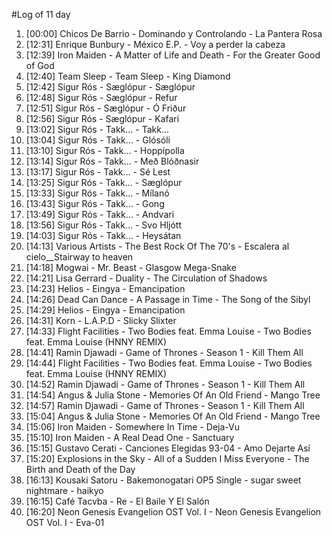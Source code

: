 #Log of 11 day

1. [00:00] Chicos De Barrio - Dominando y Controlando - La Pantera Rosa
1. [12:31] Enrique Bunbury - México E.P. - Voy a perder la cabeza
1. [12:39] Iron Maiden - A Matter of Life and Death - For the Greater Good of God
1. [12:40] Team Sleep - Team Sleep - King Diamond
1. [12:42] Sigur Rós - Sæglópur - Sæglópur
1. [12:48] Sigur Rós - Sæglópur - Refur
1. [12:51] Sigur Rós - Sæglópur - Ó Friður
1. [12:56] Sigur Rós - Sæglópur - Kafari
1. [13:02] Sigur Rós - Takk... - Takk...
1. [13:04] Sigur Rós - Takk... - Glósóli
1. [13:10] Sigur Rós - Takk... - Hoppípolla
1. [13:14] Sigur Rós - Takk... - Með Blóðnasir
1. [13:17] Sigur Rós - Takk... - Sé Lest
1. [13:25] Sigur Rós - Takk... - Sæglópur
1. [13:33] Sigur Rós - Takk... - Mílanó
1. [13:43] Sigur Rós - Takk... - Gong
1. [13:49] Sigur Rós - Takk... - Andvari
1. [13:56] Sigur Rós - Takk... - Svo Hljótt
1. [14:03] Sigur Rós - Takk... - Heysátan
1. [14:13] Various Artists - The Best Rock Of The 70's - Escalera al cielo__Stairway to heaven
1. [14:18] Mogwai - Mr. Beast - Glasgow Mega-Snake
1. [14:21] Lisa Gerrard - Duality - The Circulation of Shadows
1. [14:23] Helios - Eingya - Emancipation
1. [14:26] Dead Can Dance - A Passage in Time - The Song of the Sibyl
1. [14:29] Helios - Eingya - Emancipation
1. [14:31] Korn - L.A.P.D - Slicky Slixter
1. [14:33] Flight Facilities - Two Bodies feat. Emma Louise - Two Bodies feat. Emma Louise (HNNY REMIX)
1. [14:41] Ramin Djawadi - Game of Thrones - Season 1 - Kill Them All
1. [14:44] Flight Facilities - Two Bodies feat. Emma Louise - Two Bodies feat. Emma Louise (HNNY REMIX)
1. [14:52] Ramin Djawadi - Game of Thrones - Season 1 - Kill Them All
1. [14:54] Angus & Julia Stone - Memories Of An Old Friend - Mango Tree
1. [14:57] Ramin Djawadi - Game of Thrones - Season 1 - Kill Them All
1. [15:04] Angus & Julia Stone - Memories Of An Old Friend - Mango Tree
1. [15:06] Iron Maiden - Somewhere In Time - Deja-Vu
1. [15:10] Iron Maiden - A Real Dead One - Sanctuary
1. [15:15] Gustavo Cerati - Canciones Elegidas 93-04 - Amo Dejarte Así
1. [15:20] Explosions in the Sky - All of a Sudden I Miss Everyone - The Birth and Death of the Day
1. [16:13] Kousaki Satoru - Bakemonogatari OP5 Single - sugar sweet nightmare - haikyo
1. [16:15] Café Tacvba - Re - El Baile Y El Salón
1. [16:20] Neon Genesis Evangelion OST Vol. I - Neon Genesis Evangelion OST Vol. I - Eva-01
